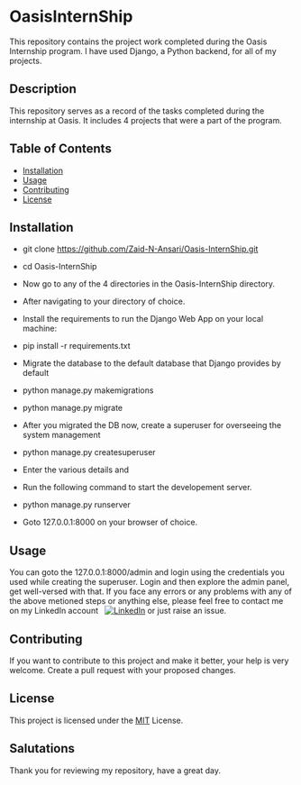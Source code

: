 # OasisInternShip

This repository contains the project work completed during the Oasis Internship program.
I have used Django, a Python backend, for all of my projects.

## Description

This repository serves as a record of the tasks completed during the internship at Oasis.
It includes 4 projects that were a part of the program.

## Table of Contents

- [Installation](#installation)
- [Usage](#usage)
- [Contributing](#contributing)
- [License](#license)

## Installation
- git clone https://github.com/Zaid-N-Ansari/Oasis-InternShip.git
- cd Oasis-InternShip

- Now go to any of the 4 directories in the Oasis-InternShip directory.

- After navigating to your directory of choice.

- Install the requirements to run the Django Web App on your local machine:
- pip install -r requirements.txt

- Migrate the database to the default database that Django provides by default
- python manage.py makemigrations
- python manage.py migrate

- After you migrated the DB now, create a superuser for overseeing the system management
- python manage.py createsuperuser
- Enter the various details and
- Run the following command to start the developement server.
- python manage.py runserver
- Goto 127.0.0.1:8000 on your browser of choice.

## Usage
You can goto the 127.0.0.1:8000/admin and login using the credentials you used while creating the superuser.
Login and then explore the admin panel, get well-versed with that.
If you face any errors or any problems with any of the above metioned steps or anything else, please feel free to contact me on my LinkedIn account &nbsp;
[![LinkedIn](https://img.shields.io/badge/-LinkedIn-blue?style=flat-square&logo=Linkedin&logoColor=white&link=https://www.linkedin.com/in/zaid-n-ansari/)](https://www.linkedin.com/in/zaid-ansari-71a0a1292) or just raise an issue.

## Contributing
If you want to contribute to this project and make it better, your help is very welcome. Create a pull request with your proposed changes.

## License
This project is licensed under the [MIT](https://github.com/Zaid-N-Ansari/Oasis-InternShip/blob/main/LICENSE) License.

## Salutations
Thank you for reviewing my repository, have a great day.
